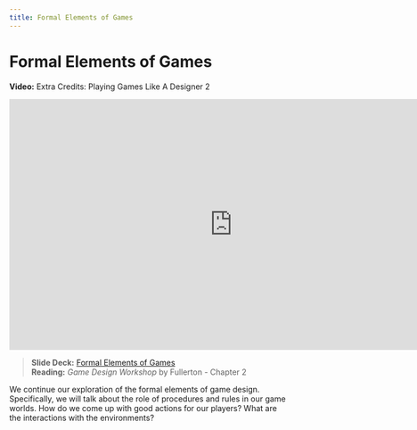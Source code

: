 ```yaml
---
title: Formal Elements of Games
---
```


# Formal Elements of Games

__Video:__ Extra Credits: Playing Games Like A Designer 2

<iframe width="800" height="450" src="https://www.youtube.com/embed/6op8eV5OBwE" title="YouTube video player" frameborder="0" allow="accelerometer; autoplay; clipboard-write; encrypted-media; gyroscope; picture-in-picture" allowfullscreen></iframe>

> __Slide Deck:__ [Formal Elements of Games](https://docs.google.com/presentation/d/1ySfa_uAPbMEqgJBnRMAhn-t8Vb7qd9I8jT6gCsHsxk4/edit?usp=sharing)     
> __Reading:__ _Game Design Workshop_ by Fullerton - Chapter 2

We continue our exploration of the formal elements of game design. Specifically, we will talk about the role of procedures and rules in our game worlds. How do we come up with good actions for our players? What are the interactions with the environments?
